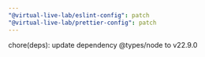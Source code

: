 ```yaml
---
"@virtual-live-lab/eslint-config": patch
"@virtual-live-lab/prettier-config": patch
---
```


chore(deps): update dependency @types/node to v22.9.0
